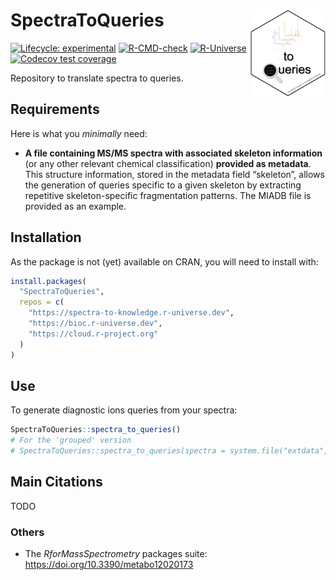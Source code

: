 
<!-- README.md is generated from README.Rmd. Please edit that file -->

# SpectraToQueries <img src='https://raw.githubusercontent.com/spectra-to-knowledge/SpectraToQueries/main/man/figures/logo.svg' align="right" height="139" />

<!-- badges: start -->

[![Lifecycle:
experimental](https://img.shields.io/badge/lifecycle-experimental-orange.svg)](https://lifecycle.r-lib.org/articles/stages.html#experimental)
[![R-CMD-check](https://github.com/spectra-to-knowledge/SpectraToQueries/actions/workflows/R-CMD-check.yaml/badge.svg)](https://github.com/spectra-to-knowledge/SpectraToQueries/actions/workflows/R-CMD-check.yaml)
[![R-Universe](https://spectra-to-knowledge.r-universe.dev/badges/SpectraToQueries)](https://spectra-to-knowledge.r-universe.dev/SpectraToQueries)
[![Codecov test
coverage](https://codecov.io/gh/spectra-to-knowledge/SpectraToQueries/graph/badge.svg)](https://app.codecov.io/gh/spectra-to-knowledge/SpectraToQueries)
<!-- badges: end -->

Repository to translate spectra to queries.

## Requirements

Here is what you *minimally* need:

- **A file containing MS/MS spectra with associated skeleton
  information** (or any other relevant chemical classification)
  **provided as metadata**. This structure information, stored in the
  metadata field “skeleton”, allows the generation of queries specific
  to a given skeleton by extracting repetitive skeleton-specific
  fragmentation patterns. The MIADB file is provided as an example.

## Installation

As the package is not (yet) available on CRAN, you will need to install
with:

``` r
install.packages(
  "SpectraToQueries",
  repos = c(
    "https://spectra-to-knowledge.r-universe.dev",
    "https://bioc.r-universe.dev",
    "https://cloud.r-project.org"
  )
)
```

## Use

To generate diagnostic ions queries from your spectra:

``` r
SpectraToQueries::spectra_to_queries()
# For the 'grouped' version
# SpectraToQueries::spectra_to_queries(spectra = system.file("extdata", "spectra_grouped.rds", package = "SpectraToQueries"), export = "data/interim/queries-grouped.tsv")
```

## Main Citations

TODO

### Others

- The *RforMassSpectrometry* packages suite:
  <https://doi.org/10.3390/metabo12020173>
